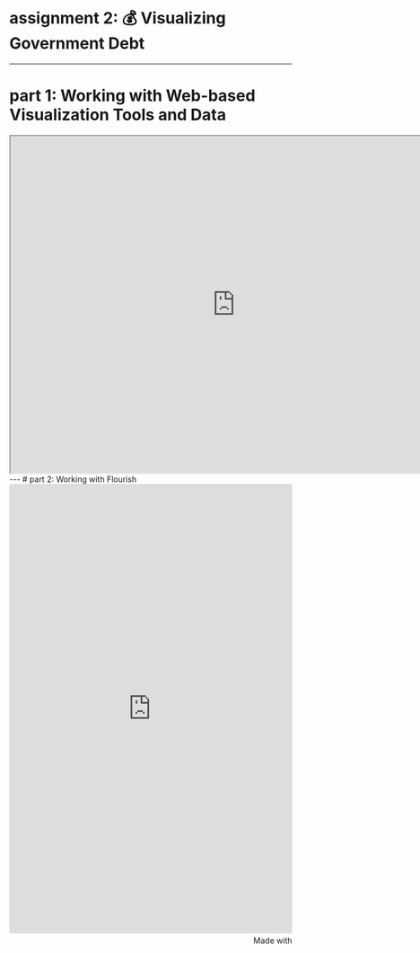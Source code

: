 # assignment 2: 💰 Visualizing Government Debt 
---
# part 1: Working with Web-based Visualization Tools and Data
<center><iframe src="https://data.oecd.org/chart/6Y4W" width="800" height="600" style="border: 10" mozallowfullscreen="true" webkitallowfullscreen="true" allowfullscreen="true"><a href="https://data.oecd.org/chart/6Y4W" target="_blank">OECD Chart: General government debt, Total, % of GDP, Annual, 2019</a></iframe></center>
---
# part 2: Working with Flourish
<iframe src='https://flo.uri.sh/visualisation/12595974/embed' title='Interactive or visual content' class='flourish-embed-iframe' frameborder='0' scrolling='no' style='width:100%;height:800px;' sandbox='allow-same-origin allow-forms allow-scripts allow-downloads allow-popups allow-popups-to-escape-sandbox allow-top-navigation-by-user-activation'></iframe><div style='width:100%!;margin-top:4px!important;text-align:right!important;'><a class='flourish-credit' href='https://public.flourish.studio/visualisation/12595974/?utm_source=embed&utm_campaign=visualisation/12595974' target='_top' style='text-decoration:none!important'><img alt='Made with Flourish' src='https://public.flourish.studio/resources/made_with_flourish.svg' style='width:105px!important;height:16px!important;border:none!important;margin:0!important;'> </a></div>
